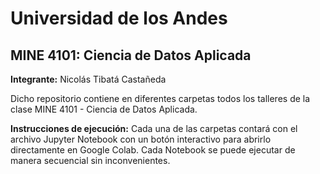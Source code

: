 # Universidad de los Andes
## MINE 4101: Ciencia de Datos Aplicada

**Integrante:** Nicolás Tibatá Castañeda

Dicho repositorio contiene en diferentes carpetas todos los talleres de la clase MINE 4101 - Ciencia de Datos Aplicada.

**Instrucciones de ejecución:**
Cada una de las carpetas contará con el archivo Jupyter Notebook con un botón interactivo para abrirlo directamente en Google Colab. Cada Notebook se puede ejecutar de manera secuencial sin inconvenientes.
